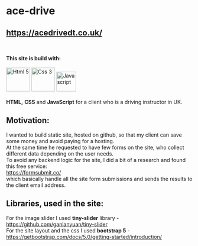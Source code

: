 # ace-drive 
## https://acedrivedt.co.uk/

<br>

**This site is build with:**
<br>
<br>
<img src="https://cdn-icons-png.flaticon.com/128/5968/5968267.png" data-src="https://cdn-icons-png.flaticon.com/128/5968/5968267.png" alt="Html 5 " title="Html 5 " width="64" height="64" class="lzy lazyload--done" srcset="https://cdn-icons-png.flaticon.com/128/5968/5968267.png 4x">
<img src="https://cdn-icons-png.flaticon.com/128/5968/5968242.png" data-src="https://cdn-icons-png.flaticon.com/128/5968/5968242.png" alt="Css 3 " title="Css 3 " width="64" height="64" class="lzy lazyload--done" srcset="https://cdn-icons-png.flaticon.com/128/5968/5968242.png 4x">
<img src="https://cdn-icons-png.flaticon.com/128/1199/1199124.png" data-src="https://cdn-icons-png.flaticon.com/128/1199/1199124.png" alt="Java script " title="Java script " width="53" height="53" class="lzy lazyload--done" srcset="https://cdn-icons-png.flaticon.com/128/1199/1199124.png 4x">
<br>
<br>
**HTML,** **CSS** and **JavaScript** for a client who is a driving instructor in UK.

## Motivation:
I wanted to build static site, hosted on github, so that my client can save some money and avoid paying for a hosting.<br>
At the same time he requested to have few forms on the site, who collect different data depending on the user needs.<br>
To avoid any backend logic for the site, I did a bit of a research and found this free service:<br>
https://formsubmit.co/<br> 
which basically handle all the site form submissions and sends the results to the client email address.

## Libraries, used in the site:
For the image slider I used **tiny-slider** library - https://github.com/ganlanyuan/tiny-slider <br>
For the site layout and the css I used **bootstrap 5** - https://getbootstrap.com/docs/5.0/getting-started/introduction/ <br>
